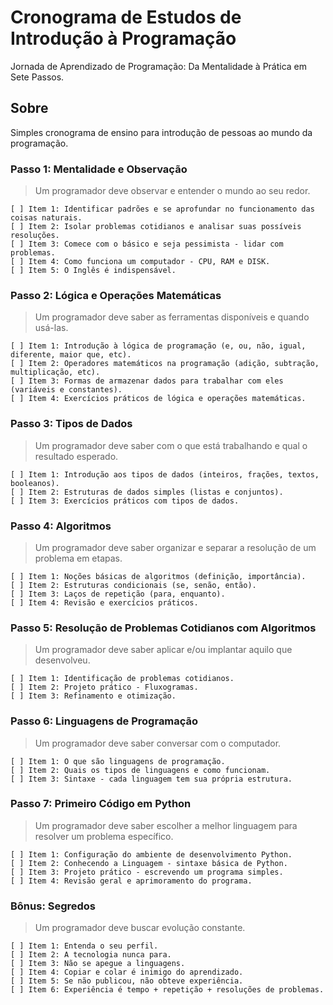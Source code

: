 # Cronograma de Estudos de Introdução à Programação
Jornada de Aprendizado de Programação: Da Mentalidade à Prática em Sete Passos.

## Sobre
Simples cronograma de ensino para introdução de pessoas ao mundo da programação.

### Passo 1: Mentalidade e Observação

> Um programador deve observar e entender o mundo ao seu redor.

    [ ] Item 1: Identificar padrões e se aprofundar no funcionamento das coisas naturais.
    [ ] Item 2: Isolar problemas cotidianos e analisar suas possíveis resoluções.
    [ ] Item 3: Comece com o básico e seja pessimista - lidar com problemas.
    [ ] Item 4: Como funciona um computador - CPU, RAM e DISK.
    [ ] Item 5: O Inglês é indispensável.

### Passo 2: Lógica e Operações Matemáticas

>  Um programador deve saber as ferramentas disponíveis e quando usá-las.

    [ ] Item 1: Introdução à lógica de programação (e, ou, não, igual, diferente, maior que, etc).
    [ ] Item 2: Operadores matemáticos na programação (adição, subtração, multiplicação, etc).
    [ ] Item 3: Formas de armazenar dados para trabalhar com eles (variáveis e constantes).
    [ ] Item 4: Exercícios práticos de lógica e operações matemáticas.

### Passo 3: Tipos de Dados

> Um programador deve saber com o que está trabalhando e qual o resultado esperado.

    [ ] Item 1: Introdução aos tipos de dados (inteiros, frações, textos, booleanos).
    [ ] Item 2: Estruturas de dados simples (listas e conjuntos).
    [ ] Item 3: Exercícios práticos com tipos de dados.

### Passo 4: Algoritmos

> Um programador deve saber organizar e separar a resolução de um problema em etapas.

    [ ] Item 1: Noções básicas de algoritmos (definição, importância).
    [ ] Item 2: Estruturas condicionais (se, senão, então).
    [ ] Item 3: Laços de repetição (para, enquanto).
    [ ] Item 4: Revisão e exercícios práticos.

### Passo 5: Resolução de Problemas Cotidianos com Algoritmos

> Um programador deve saber aplicar e/ou implantar aquilo que desenvolveu.

    [ ] Item 1: Identificação de problemas cotidianos.
    [ ] Item 2: Projeto prático - Fluxogramas.
    [ ] Item 3: Refinamento e otimização.

### Passo 6: Linguagens de Programação

> Um programador deve saber conversar com o computador.

    [ ] Item 1: O que são linguagens de programação.
    [ ] Item 2: Quais os tipos de linguagens e como funcionam.
    [ ] Item 3: Sintaxe - cada linguagem tem sua própria estrutura.

### Passo 7: Primeiro Código em Python

> Um programador deve saber escolher a melhor linguagem para resolver um problema específico.

    [ ] Item 1: Configuração do ambiente de desenvolvimento Python.
    [ ] Item 2: Conhecendo a Linguagem - sintaxe básica de Python.
    [ ] Item 3: Projeto prático - escrevendo um programa simples.
    [ ] Item 4: Revisão geral e aprimoramento do programa.

### Bônus: Segredos

> Um programador deve buscar evolução constante.

    [ ] Item 1: Entenda o seu perfil.
    [ ] Item 2: A tecnologia nunca para.
    [ ] Item 3: Não se apegue a linguagens.
    [ ] Item 4: Copiar e colar é inimigo do aprendizado.
    [ ] Item 5: Se não publicou, não obteve experiência.
    [ ] Item 6: Experiência é tempo + repetição + resoluções de problemas.